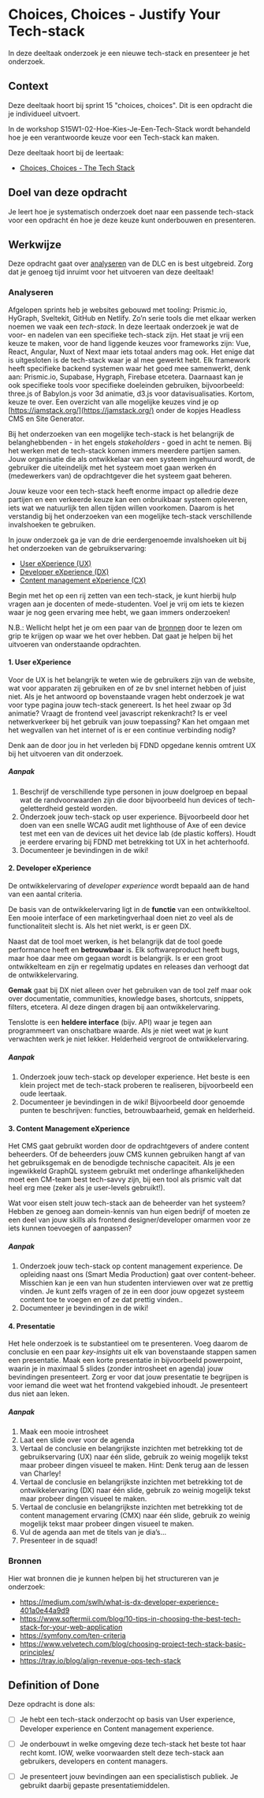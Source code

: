 # Choices, Choices - Justify Your Tech-stack

In deze deeltaak onderzoek je een nieuwe tech-stack en presenteer je het onderzoek.

## Context
Deze deeltaak hoort bij sprint 15 "choices, choices". Dit is een opdracht die je individueel uitvoert.

In de workshop S15W1-02-Hoe-Kies-Je-Een-Tech-Stack wordt behandeld hoe je een verantwoorde keuze voor een Tech-stack kan maken.

Deze deeltaak hoort bij de leertaak:

-  [Choices, Choices - The Tech Stack](https://github.com/fdnd-task/choices-choices-the-tech-stack)

## Doel van deze opdracht

Je leert hoe je systematisch onderzoek doet naar een passende tech-stack voor een opdracht én hoe je deze keuze kunt onderbouwen en presenteren.

## Werkwijze

Deze opdracht gaat over [analyseren](#analyseren) van de DLC en is best uitgebreid. Zorg dat je genoeg tijd inruimt voor het uitvoeren van deze deeltaak!

### Analyseren

Afgelopen sprints heb je websites gebouwd met tooling: Prismic.io, HyGraph, Sveltekit, GitHub en Netlify. Zo’n serie tools die met elkaar werken noemen we vaak een *tech-stack*. In deze leertaak onderzoek je wat de voor- en nadelen van een specifieke tech-stack zijn. Het staat je vrij een keuze te maken, voor de hand liggende keuzes voor frameworks zijn: Vue, React, Angular, Nuxt of Next maar iets totaal anders mag ook. Het enige dat is uitgesloten is de tech-stack waar je al mee gewerkt hebt. Elk framework heeft specifieke backend systemen waar het goed mee samenwerkt, denk aan: Prismic.io, Supabase, Hygraph, Firebase etcetera. Daarnaast kan je ook specifieke tools voor specifieke doeleinden gebruiken, bijvoorbeeld: three.js of Babylon.js voor 3d animatie, d3.js voor datavisualisaties. Kortom, keuze te over. Een overzicht van alle mogelijke keuzes vind je op [https://jamstack.org/](https://jamstack.org/) onder de kopjes Headless CMS en Site Generator.

Bij het onderzoeken van een mogelijke tech-stack is het belangrijk de belanghebbenden - in het engels *stakeholders* - goed in acht te nemen. Bij het werken met de tech-stack komen immers meerdere partijen samen. Jouw organisatie die als ontwikkelaar van een systeem ingehuurd wordt, de gebruiker die uiteindelijk met het systeem moet gaan werken én (medewerkers van) de opdrachtgever die het systeem gaat beheren.

Jouw keuze voor een tech-stack heeft enorme impact op alledrie deze partijen en een verkeerde keuze kan een onbruikbaar systeem opleveren, iets wat we natuurlijk ten allen tijden willen voorkomen. Daarom is het verstandig bij het onderzoeken van een mogelijke tech-stack verschillende invalshoeken te gebruiken.

In jouw onderzoek ga je van de drie eerdergenoemde invalshoeken uit bij het onderzoeken van de gebruikservaring:
- [User eXperience (UX)](#1-user-experience)
- [Developer eXperience (DX)](#2-developer-experience)
- [Content management eXperience (CX)](#3-content-management-experience)

Begin met het op een rij zetten van een tech-stack, je kunt hierbij hulp vragen aan je docenten of mede-studenten. Voel je vrij om iets te kiezen waar je nog geen ervaring mee hebt, we gaan immers onderzoeken! 

N.B.: Wellicht helpt het je om een paar van de [bronnen](#bronnen) door te lezen om grip te krijgen op waar we het over hebben. Dat gaat je helpen bij het uitvoeren van onderstaande opdrachten.

#### 1. User eXperience

Voor de UX is het belangrijk te weten wie de gebruikers zijn van de website, wat voor apparaten zij gebruiken en of ze bv snel internet hebben of juist niet. Als je het antwoord op bovenstaande vragen hebt onderzoek je wat voor type pagina jouw tech-stack genereert. Is het heel zwaar op 3d animatie? Vraagt de frontend veel javascript rekenkracht? Is er veel netwerkverkeer bij het gebruik van jouw toepassing? Kan het omgaan met het wegvallen van het internet of is er een continue verbinding nodig?

Denk aan de door jou in het verleden bij FDND opgedane kennis omtrent UX bij het uitvoeren van dit onderzoek.

##### Aanpak
1. Beschrijf de verschillende type personen in jouw doelgroep en bepaal wat de randvoorwaarden zijn die door bijvoorbeeld hun devices of tech-geletterdheid gesteld worden.
2. Onderzoek jouw tech-stack op user experience. Bijvoorbeeld door het doen van een snelle WCAG audit met lighthouse of Axe of een device test met een van de devices uit het device lab (de plastic koffers). Houdt je eerdere ervaring bij FDND met betrekking tot UX in het achterhoofd.
3. Documenteer je bevindingen in de wiki!

#### 2. Developer eXperience

De ontwikkelervaring of *developer experience* wordt bepaald aan de hand van een aantal criteria.

De basis van de ontwikkelervaring ligt in de **functie** van een ontwikkeltool. Een mooie interface of een marketingverhaal doen niet zo veel als de functionaliteit slecht is. Als het niet werkt, is er geen DX.

Naast dat de tool moet werken, is het belangrijk dat de tool goede performance heeft en **betrouwbaar** is. Elk softwareproduct heeft bugs, maar hoe daar mee om gegaan wordt is belangrijk. Is er een groot ontwikkelteam en zijn er regelmatig updates en releases dan verhoogt dat de ontwikkelervaring.

**Gemak** gaat bij DX niet alleen over het gebruiken van de tool zelf maar ook over documentatie, communities, knowledge bases, shortcuts, snippets, filters, etcetera. Al deze dingen dragen bij aan ontwikkelervaring.

Tenslotte is een **heldere interface** (bijv. API) waar je tegen aan programmeert van onschatbare waarde. Als je niet weet wat je kunt verwachten werk je niet lekker. Helderheid vergroot de ontwikkelervaring.

##### Aanpak

1. Onderzoek jouw tech-stack op developer experience. Het beste is een klein project met de tech-stack proberen te realiseren, bijvoorbeeld een oude leertaak.
2. Documenteer je bevindingen in de wiki! Bijvoorbeeld door genoemde punten te beschrijven: functies, betrouwbaarheid, gemak en helderheid.

#### 3. Content Management eXperience

Het CMS gaat gebruikt worden door de opdrachtgevers of andere content beheerders. Of de beheerders jouw CMS kunnen gebruiken hangt af van het gebruiksgemak en de benodigde technische capaciteit. Als je een ingewikkeld GraphQL systeem gebruikt met onderlinge afhankelijkheden moet een CM-team best tech-savvy zijn, bij een tool als prismic valt dat heel erg mee (zeker als je user-levels gebruikt!).

Wat voor eisen stelt jouw tech-stack aan de beheerder van het systeem? Hebben ze genoeg aan domein-kennis van hun eigen bedrijf of moeten ze een deel van jouw skills als frontend designer/developer omarmen voor ze iets kunnen toevoegen of aanpassen?

##### Aanpak

1. Onderzoek jouw tech-stack op content management experience. De opleiding naast ons (Smart Media Production) gaat over content-beheer. Misschien kan je een van hun studenten interviewen over wat ze prettig vinden. Je kunt zelfs vragen of ze in een door jouw opgezet systeem content toe te voegen en of ze dat prettig vinden..
2. Documenteer je bevindingen in de wiki! 

#### 4. Presentatie

Het hele onderzoek is te substantieel om te presenteren. Voeg daarom de conclusie en een paar *key-insights* uit elk van bovenstaande stappen samen een presentatie. Maak een korte presentatie in bijvoorbeeld powerpoint, waarin je in maximaal 5 slides (zonder introsheet en agenda) jouw bevindingen presenteert. Zorg er voor dat jouw presentatie te begrijpen is voor iemand die weet wat het frontend vakgebied inhoudt. Je presenteert dus niet aan leken.

##### Aanpak

1. Maak een mooie introsheet
2. Laat een slide over voor de agenda
3. Vertaal de conclusie en belangrijkste inzichten met betrekking tot de gebruikservaring (UX) naar één slide, gebruik zo weinig mogelijk tekst maar probeer dingen visueel te maken. Hint: Denk terug aan de lessen van Charley!
4. Vertaal de conclusie en belangrijkste inzichten met betrekking tot de ontwikkelervaring (DX) naar één slide, gebruik zo weinig mogelijk tekst maar probeer dingen visueel te maken.
4. Vertaal de conclusie en belangrijkste inzichten met betrekking tot de content management ervaring (CMX) naar één slide, gebruik zo weinig mogelijk tekst maar probeer dingen visueel te maken.
5. Vul de agenda aan met de titels van je dia’s…
6. Presenteer in de squad!

### Bronnen
Hier wat bronnen die je kunnen helpen bij het structureren van je onderzoek:

- https://medium.com/swlh/what-is-dx-developer-experience-401a0e44a9d9
- https://www.softermii.com/blog/10-tips-in-choosing-the-best-tech-stack-for-your-web-application
- https://symfony.com/ten-criteria
- https://www.velvetech.com/blog/choosing-project-tech-stack-basic-principles/
- https://tray.io/blog/align-revenue-ops-tech-stack

## Definition of Done

Deze opdracht is done als:

- [ ] Je hebt een tech-stack onderzocht op basis van User experience, Developer experience en Content management experience.
- [ ] Je onderbouwt in welke omgeving deze tech-stack het beste tot haar recht komt. IOW, welke voorwaarden stelt deze tech-stack aan gebruikers, developers en content managers.
- [ ] Je presenteert jouw bevindingen aan een specialistisch publiek. Je gebruikt daarbij gepaste presentatiemiddelen.




